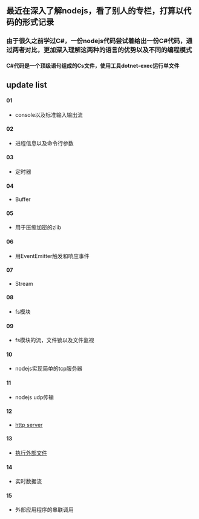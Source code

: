 ## 最近在深入了解nodejs，看了别人的专栏，打算以代码的形式记录

### 由于很久之前学过C#，一份nodejs代码尝试着给出一份C#代码，通过两者对比，更加深入理解这两种的语言的优势以及不同的编程模式



#### C#代码是一个顶级语句组成的Cs文件，使用工具dotnet-exec运行单文件

## update list

#### 01
* console以及标准输入输出流
#### 02
* 进程信息以及命令行参数
#### 03
* 定时器
#### 04
* Buffer
#### 05
* 用于压缩加密的zlib
#### 06
* 用EventEmitter触发和响应事件
#### 07
* Stream
#### 08
* fs模块
#### 09
* fs模块的流，文件锁以及文件监视
#### 10
* nodejs实现简单的tcp服务器
#### 11
* nodejs udp传输
#### 12
* [http server](./12)
#### 13
* [执行外部文件](./13)
#### 14
* 实时数据流
#### 15
* 外部应用程序的串联调用




